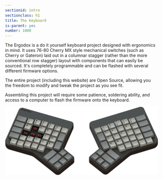 ```yaml
---
sectionid: intro
sectionclass: h1
title: The Keyboard 
is-parent: yes
number: 1000
---
```

The Ergodox is a do it yourself keyboard project designed with ergonomics in mind. It uses 76-80 Cherry MX style mechanical switches (such as Cherry or Gateron) laid out in a columnar stagger (rather than the more conventional row stagger) layout with components that can easily be sourced. It's completely programmable and can be flashed with several different firmware options.

The entire project (including this website) are Open Source, allowing you the freedom to modify and tweak the project as you see fit.

Assembling this project will require some patience, soldering ability, and access to a computer to flash the firmware onto the keyboard.

![Ergodox](../img/ErgoDox-original-min.png)

